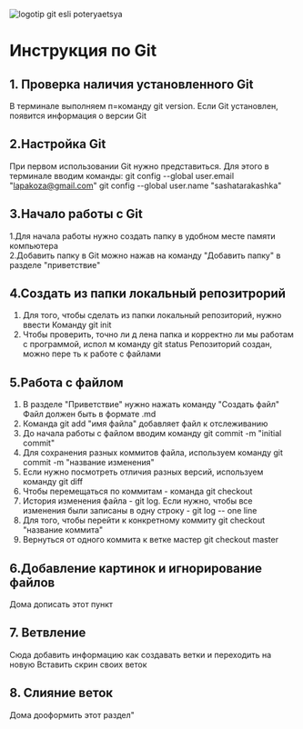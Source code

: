 ![logotip git esli poteryaetsya](logomark-black.png)
# Инструкция по Git
## 1. Проверка наличия установленного Git 
В терминале выполняем п=команду git version. Если Git установлен, появится информация о версии Git
## 2.Настройка Git 
При первом использовании Git нужно представиться. Для этого в терминале вводим команды: 
git config --global user.email "lapakoza@gmail.com"
git config --global user.name "sashatarakashka"
## 3.Начало работы с Git 
1.Для начала работы нужно создать папку в удобном месте памяти компьютера  
2.Добавить папку в Git можно нажав на команду "Добавить папку" в разделе "приветствие"
## 4.Создать из папки локальный репозитрорий 
1. Для того, чтобы сделать из папки локальный репозиторий, нужно ввести Команду git init
2. Чтобы проверить, точно ли д лена папка и корректно ли мы работам с программой, испол м команду git status
Репозиторий создан, можно пере ть к работе с файлами 
## 5.Работа с файлом
1. В разделе "Приветствие" нужно нажать команду "Создать файл" Файл должен быть в формате .md
2. Команда git add "имя файла" добавляет файл к отслеживанию
3. До начала работы с файлом вводим команду git commit -m "initial commit"
4. Для сохранения разных коммитов файла, используем команду git commit -m "название изменения"
5. Если нужно посмотреть отличия разных версий, используем команду git diff
6. Чтобы перемещаться по коммитам - команда git checkout 
7. История изменения файла - git log. Если нужно, чтобы все изменения были записаны в одну строку - git log -- one line
8. Для того, чтобы перейти к конкретному коммиту git checkout "название коммита" 
9. Вернуться от одного коммита к ветке мастер git checkout master 
## 6.Добавление картинок и игнорирование файлов
Дома дописать этот пункт 
## 7. Ветвление 
Сюда добавить информацию как создавать ветки и переходить на новую
Вставить скрин своих веток 
## 8. Слияние веток 
Дома дооформить этот раздел"
